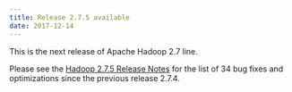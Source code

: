 ```yaml
---
title: Release 2.7.5 available
date: 2017-12-14
---
```

<!---
  Licensed under the Apache License, Version 2.0 (the "License");
  you may not use this file except in compliance with the License.
  You may obtain a copy of the License at

   http://www.apache.org/licenses/LICENSE-2.0

  Unless required by applicable law or agreed to in writing, software
  distributed under the License is distributed on an "AS IS" BASIS,
  WITHOUT WARRANTIES OR CONDITIONS OF ANY KIND, either express or implied.
  See the License for the specific language governing permissions and
  limitations under the License. See accompanying LICENSE file.
-->
This is the next release of Apache Hadoop 2.7 line.

Please see the [Hadoop 2.7.5 Release
Notes](http://hadoop.apache.org/docs/r2.7.5/hadoop-project-dist/hadoop-common/releasenotes.html)
for the list of 34 bug fixes and optimizations since the previous
release 2.7.4.
